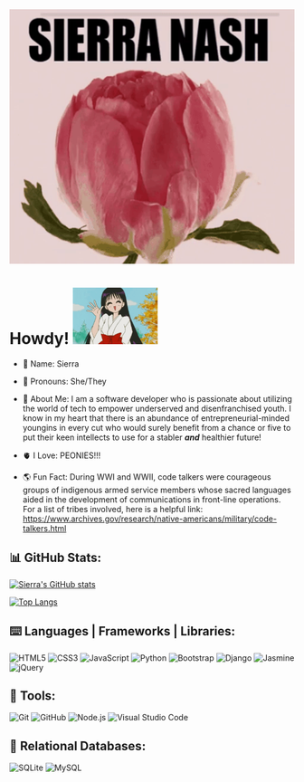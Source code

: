 <img src="peony.gif" width="100%" height="450px">

# Howdy! <img src="sailormars.gif" height="100px" width="150px"> 

- 🌄 Name: Sierra

- 🎀 Pronouns: She/They

- 📖 About Me: I am a software developer who is passionate about utilizing the world of tech to empower underserved and disenfranchised youth. I know in my heart that there is an abundance of entrepreneurial-minded youngins in every cut who would surely benefit from a chance or five to put their keen intellects to use for a stabler ***and*** healthier future! 

- 🫀 I Love: PEONIES!!! 

- 🌎 Fun Fact: During WWI and WWII, code talkers were courageous groups of indigenous armed service members whose sacred languages aided in the development of communications in front-line operations. For a list of tribes involved, here is a helpful link: https://www.archives.gov/research/native-americans/military/code-talkers.html 

## 📊 GitHub Stats:
[![Sierra's GitHub stats](https://github-readme-stats.vercel.app/api?username=sasianan19&show_icons=true&theme=dracula)](https://github.com/anuraghazra/github-readme-stats)

[![Top Langs](https://github-readme-stats.vercel.app/api/top-langs/?username=sasianan19&layout=compact&theme=dracula)](https://github.com/anuraghazra/github-readme-stats)

## ⌨️ Languages | Frameworks | Libraries:

![HTML5](https://img.shields.io/badge/-HTML5-#E34F26?logo=html5&logoColor=white&style=plastic)
![CSS3](https://img.shields.io/badge/-CSS3-#1572B6?logo=css3&logoColor=white&style=plastic)
![JavaScript](https://img.shields.io/badge/-JavaScript-#F7DF1E?logo=javascript&logoColor=white&style=plastic)
![Python](https://img.shields.io/badge/-Python-#3776AB?logo=python&logoColor=white&style=plastic)
![Bootstrap](https://img.shields.io/badge/-Bootstrap-#7952B3?logo=bootstrap&logoColor=white&style=plastic)
![Django](https://img.shields.io/badge/-Django-#092E20?logo=django&logoColor=white&style=plastic)
![Jasmine](https://img.shields.io/badge/-Jasmine-#8A4182?logo=jasmine&logoColor=white&style=plastic)
![jQuery](https://img.shields.io/badge/-jQuery-#0769AD?logo=jquery&logoColor=white&style=plastic)
          
## 🧰 Tools:
![Git](https://img.shields.io/badge/-Git-#F05032?logo=git&logoColor=white&style=plastic)
![GitHub](https://img.shields.io/badge/-GitHub-#181717?logo=github&logoColor=white&style=plastic)
![Node.js](https://img.shields.io/badge/-Node.js-#339933?logo=node-dot-js&logoColor=white&style=plastic)
![Visual Studio Code](https://img.shields.io/badge/-Visual%20Studio%20Code-#007ACC?logo=visualstudiocode&logoColor=white&style=plastic)  
         
## 📓 Relational Databases:
![SQLite](https://img.shields.io/badge/-SQLite-#003B57?logo=sqlite&logoColor=white&style=plastic)
![MySQL](https://img.shields.io/badge/-MySQL-#4479A1?logo=mysql&logoColor=white&style=plastic)
       
          
          
                
          
